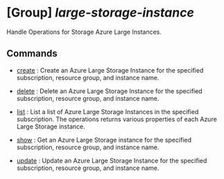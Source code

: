 # [Group] _large-storage-instance_

Handle Operations for Storage Azure Large Instances.

## Commands

- [create](/Commands/large-storage-instance/_create.md)
: Create an Azure Large Storage Instance for the specified subscription,
resource group, and instance name.

- [delete](/Commands/large-storage-instance/_delete.md)
: Delete an Azure Large Storage Instance for the specified subscription,
resource group, and instance name.

- [list](/Commands/large-storage-instance/_list.md)
: List a list of Azure Large Storage Instances in the specified subscription. The operations returns various properties of each Azure Large Storage instance.

- [show](/Commands/large-storage-instance/_show.md)
: Get an Azure Large Storage instance for the specified subscription, resource
group, and instance name.

- [update](/Commands/large-storage-instance/_update.md)
: Update an Azure Large Storage Instance for the specified subscription,
resource group, and instance name.
